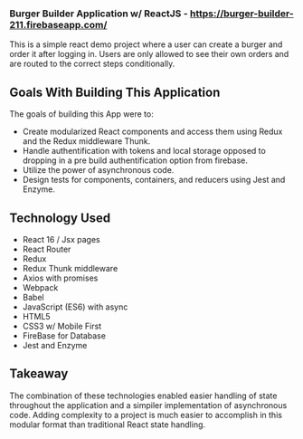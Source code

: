 ### Burger Builder Application w/ ReactJS - https://burger-builder-211.firebaseapp.com/
This is a simple react demo project where a user can create a burger and order it after logging in. Users are only allowed to see their own orders and are routed to the correct steps conditionally.

## Goals With Building This Application
The goals of building this App were to: 
- Create modularized React components and access them using Redux and the Redux middleware Thunk. 
- Handle authentification with tokens and local storage opposed to dropping in a pre build authentification option from firebase. 
- Utilize the power of asynchronous code.
- Design tests for components, containers, and reducers using Jest and Enzyme.
 
## Technology Used
- React 16 / Jsx pages
- React Router
- Redux
- Redux Thunk middleware
- Axios with promises
- Webpack
- Babel
- JavaScript (ES6) with async
- HTML5
- CSS3 w/ Mobile First
- FireBase for Database
- Jest and Enzyme

## Takeaway
The combination of these technologies enabled easier handling of state throughout the application and a simpiler implementation of asynchronous code. Adding complexity to a project is much easier to accomplish in this modular format than traditional React state handling.
